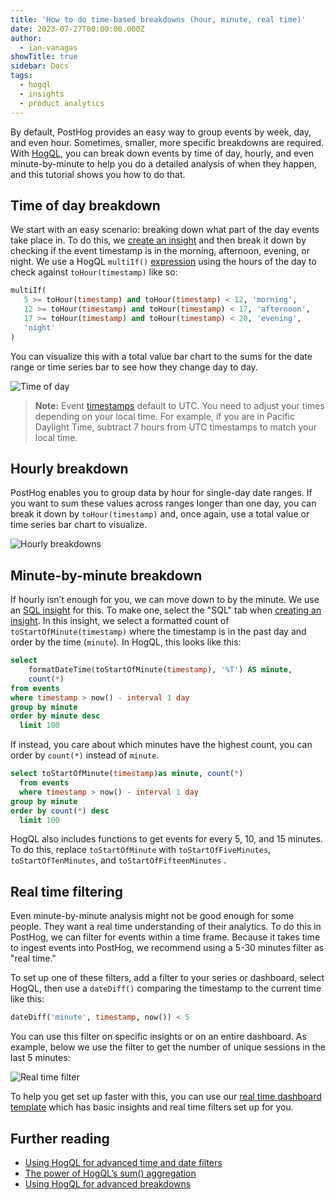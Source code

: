```yaml
---
title: 'How to do time-based breakdowns (hour, minute, real time)'
date: 2023-07-27T00:00:00.000Z
author:
  - ian-vanagas
showTitle: true
sidebar: Docs
tags:
  - hogql
  - insights
  - product analytics
---
```


By default, PostHog provides an easy way to group events by week, day, and even hour. Sometimes, smaller, more specific breakdowns are required. With [HogQL](/docs/hogql), you can break down events by time of day, hourly, and even minute-by-minute to help you do a detailed analysis of when they happen, and this tutorial shows you how to do that.

## Time of day breakdown

We start with an easy scenario: breaking down what part of the day events take place in. To do this, we [create an insight](https://app.posthog.com/insights/new) and then break it down by checking if the event timestamp is in the morning, afternoon, evening, or night. We use a HogQL `multiIf()` [expression](/docs/hogql/expressions) using the hours of the day to check against `toHour(timestamp)` like so:

```sql
multiIf(
   5 >= toHour(timestamp) and toHour(timestamp) < 12, 'morning',
   12 >= toHour(timestamp) and toHour(timestamp) < 17, 'afternoon',
   17 >= toHour(timestamp) and toHour(timestamp) < 20, 'evening',
   'night'
)
```

You can visualize this with a total value bar chart to the sums for the date range or time series bar to see how they change day to day.

![Time of day](https://res.cloudinary.com/dmukukwp6/image/upload/v1710055416/posthog.com/contents/images/tutorials/time-breakdowns/day.png)

> **Note:** Event [timestamps](/docs/data/timestamps) default to UTC. You need to adjust your times depending on your local time. For example, if you are in Pacific Daylight Time, subtract 7 hours from UTC timestamps to match your local time.

## Hourly breakdown

PostHog enables you to group data by hour for single-day date ranges. If you want to sum these values across ranges longer than one day, you can break it down by `toHour(timestamp)` and, once again, use a total value or time series bar chart to visualize.

![Hourly breakdowns](https://res.cloudinary.com/dmukukwp6/image/upload/v1710055416/posthog.com/contents/images/tutorials/time-breakdowns/hour.png)

## Minute-by-minute breakdown

If hourly isn’t enough for you, we can move down to by the minute. We use an [SQL insight](/docs/product-analytics/sql) for this. To make one, select the "SQL" tab when [creating an insight](https://app.posthog.com/insights/new). In this insight, we select a formatted count of `toStartOfMinute(timestamp)` where the timestamp is in the past day and order by the time (`minute`). In HogQL, this looks like this:

```sql
select 
	formatDateTime(toStartOfMinute(timestamp), '%T') AS minute, 
	count(*)
from events
where timestamp > now() - interval 1 day
group by minute 
order by minute desc
  limit 100
```

If instead, you care about which minutes have the highest count, you can order by `count(*)` instead of `minute`.

```sql
select toStartOfMinute(timestamp)as minute, count(*)
  from events
  where timestamp > now() - interval 1 day
group by minute 
order by count(*) desc
  limit 100
```

HogQL also includes functions to get events for every 5, 10, and 15 minutes. To do this, replace `toStartOfMinute` with `toStartOfFiveMinutes`, `toStartOfTenMinutes`, and `toStartOfFifteenMinutes` .

## Real time filtering

Even minute-by-minute analysis might not be good enough for some people. They want a real time understanding of their analytics. To do this in PostHog, we can filter for events within a time frame. Because it takes time to ingest events into PostHog, we recommend using a 5-30 minutes filter as "real time."

To set up one of these filters, add a filter to your series or dashboard, select HogQL, then use a `dateDiff()` comparing the timestamp to the current time like this:

```sql
dateDiff('minute', timestamp, now()) < 5
```

You can use this filter on specific insights or on an entire dashboard. As example, below we use the filter to get the number of unique sessions in the last 5 minutes:

![Real time filter](https://res.cloudinary.com/dmukukwp6/image/upload/v1710055416/posthog.com/contents/images/tutorials/time-breakdowns/filter.png)

To help you get set up faster with this, you can use our [real time dashboard template](/templates/real-time-dashboard) which has basic insights and real time filters set up for you.

## Further reading

- [Using HogQL for advanced time and date filters](/tutorials/hogql-date-time-filters)
- [The power of HogQL’s sum() aggregation](/tutorials/hogql-sum-aggregation)
- [Using HogQL for advanced breakdowns](/tutorials/hogql-breakdowns)
